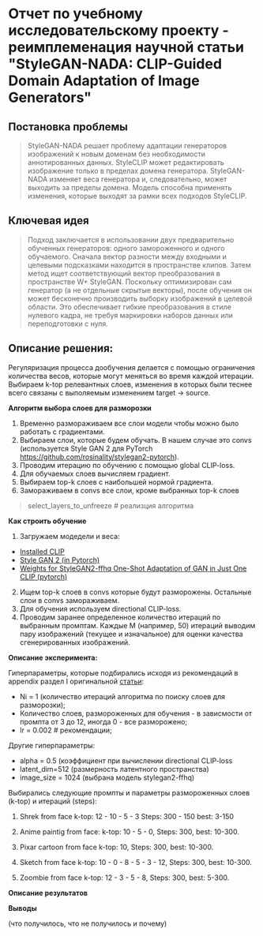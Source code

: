 # Отчет по учебному исследовательскому проекту - реимплеменация научной статьи "StyleGAN-NADA: CLIP-Guided Domain Adaptation of Image Generators"

## Постановка проблемы
>StyleGAN-NADA решает проблему адаптации генераторов изображений к новым доменам без необходимости аннотированных данных.
>StyleCLIP может редактировать изображение только в пределах домена генератора. StyleGAN-NADA  изменяет веса генератора и, следовательно, может выходить за пределы домена. Модель способна применять изменения, которые выходят за рамки всех подходов StyleCLIP.

## Ключевая идея
>Подход заключается в использовании двух предварительно обученных генераторов: одного замороженного и одного обучаемого.
>Сначала вектор разности между входными и целевыми подсказками находится в пространстве клипов.
>Затем метод ищет соответствующий вектор преобразования в пространстве W+ StyleGAN.
>Поскольку оптимизирован сам генератор (а не отдельные скрытые векторы), после обучения он может бесконечно производить выборку изображений в целевой области.
>Это обеспечивает гибкие преобразования в стиле нулевого кадра, не требуя маркировки наборов данных или переподготовки с нуля.

## Описание решения:
Регуляризация процесса дообучения делается с помощью ограничения количества весов, которые могут меняться во время каждой итерации.
Выбираем k-top релевантных слоев, изменения в которых были теснее всего связаны с выполяемым изменением target -> source.

**Алгоритм выбора слоев для разморозки**
1. Временно размораживаем все слои модели чтобы можно было работать с градиентами.
2. Выбираем слои, которые будем обучать. В нашем случае это convs (используется Style GAN 2 для PyTorch https://github.com/rosinality/stylegan2-pytorch).
3. Проводим итерацию по обучению с помощью global CLIP-loss. 
4. Для обучаемых слоев вычисляем градиент.
5. Выбираем top-k слоев с наибольшей нормой градиента.
6. Замораживаем в convs все слои, кроме выбранных top-k слоев
>select_layers_to_unfreeze # реализция алгоритма

**Как строить обучение**
1. Загружаем модедели и веса:
  - [Installed CLIP](https://github.com/openai/CLIP)
  - [Style GAN 2 (in Pytorch)](https://github.com/rosinality/stylegan2-pytorch)
  - [Weights for StyleGAN2-ffhq One-Shot Adaptation of GAN in Just One CLIP (pytorch)](https://huggingface.co/akhaliq/OneshotCLIP-stylegan2-ffhq/resolve/main/stylegan2-ffhq-config-f.pt)
2. Ищем top-k слоев в convs которые будут разморожены. Остальные слои в convs замораживаем.
3. Для обучения используем directional CLIP-loss.
4. Проводим заранее определенное количество итераций по выбранным промптам. Каждые M (например, 50) итераций выводим пару изображений (текущее и изначальное) для оценки качества сгенерированных изображений.

**Описание эксперимента:**

Гиперпараметры, которые подбирались исходя из рекомендаций в appendix раздел I оригинальной [статьи](https://arxiv.org/pdf/2108.00946):
* Ni = 1 (количество итераций алгоритма по поиску слоев для разморозки);
* Количество слоев, размороженных для обучения - в зависмости от промпта от 3 до 12, иногда 0 - все разморожено;
* lr = 0.002 # рекомендации;

Другие гиперпараметры:
* alpha = 0.5 (коэффициент при вычислении directional CLIP-loss
* latent_dim=512 (размерность латентного пространства)
* image_size = 1024 (выбрана модель stylegan2-ffhq)

Выбирались следующие промпты и параметры размороженных слоев (k-top) и итераций (steps):
1. Shrek from face
k-top: 12 - 10 - 5 - 3
Steps: 300 - 150
best: 3-150

2. Anime paintig from face:
k-top: 10 - 5 - 0, 
Steps: 300, 
best: 10-300.

3. Pixar cartoon from face
k-top: 10, 
Steps: 300, 
best: 10-300.

4. Sketch from face
k-top: 10 - 0 - 8 - 5 - 3 - 12, 
Steps: 300, 
best: 10-300.

5. Zoombie from face
k-top: 12 - 3 - 5 - 8,
Steps: 300,
best: 5-300.

**Описание результатов**

**Выводы**

(что получилось, что не получилось и почему)
